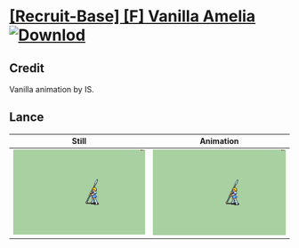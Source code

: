 # [\[Recruit-Base\] \[F\] Vanilla Amelia](./) [![Downlod](https://img.shields.io/badge/Download--red?style=social&logo=github)](https://minhaskamal.github.io/DownGit/#/home?url=https://github.com/Klokinator/FE-Repo/tree/main/Battle%20Animations%2FInfantry%20-%20(Lnc)%20Soldiers%2C%20Halberdiers%2F%5BRecruit-Base%5D%20%5BF%5D%20Vanilla%20Amelia%2F2.%20Lance)

## Credit

Vanilla animation by IS.

## Lance

| Still | Animation |
| :---: | :-------: |
| ![Lance still](./Lance_000.png) | ![Lance animation](./Lance.gif) |
